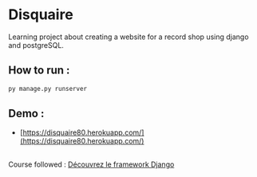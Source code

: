 Disquaire
===

Learning project about creating a website for a record shop using django and postgreSQL.

## How to run :
```bash
py manage.py runserver
```

## Demo :
- [https://disquaire80.herokuapp.com/](https://disquaire80.herokuapp.com/)

###
##
Course followed :
 [Découvrez le framework Django](https://openclassrooms.com/fr/courses/4425076-decouvrez-le-framework-django)
